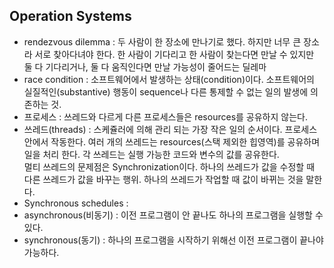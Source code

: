 ## Operation Systems
- rendezvous dilemma : 두 사람이 한 장소에 만나기로 했다. 하지만 너무 큰 장소라 서로 찾아다녀야 한다. 한 사람이 기다리고 한 사람이 찾는다면 만날 수 있지만 둘 다 기다리거나, 둘 다 움직인다면 만날 가능성이 줄어드는 딜레마
- race condition : 소프트웨어에서 발생하는 상태(condition)이다. 소프트웨어의 실질적인(substantive) 행동이 sequence나 다른 통제할 수 없는 일의 발생에 의존하는 것. 
- 프로세스 : 쓰레드와 다르게 다른 프로세스들은 resources를 공유하지 않는다. 
- 쓰레드(threads) : 스케쥴러에 의해 관리 되는 가장 작은 일의 순서이다. 프로세스 안에서 작동한다. 여러 개의 쓰레드는 resources(스택 제외한 힙영역)를 공유하며 일을 처리 한다. 각 쓰레드는 실행 가능한 코드와 변수의 값를 공유한다. <br>
멀티 쓰레드의 문제점은 Synchronization이다. 하나의 쓰레드가 값을 수정할 때 다른 쓰레드가 값을 바꾸는 행위. 하나의 쓰레드가 작업할 때 값이 바뀌는 것을 말한다.  
- Synchronous schedules :
- asynchronous(비동기) : 이전 프로그램이 안 끝나도 하나의 프로그램을 실행할 수 있다. 
- synchronous(동기) : 하나의 프로그램을 시작하기 위해선 이전 프로그램이 끝나야 가능하다.